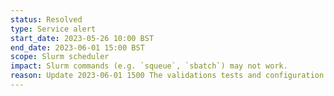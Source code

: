 ```yaml
---
status: Resolved
type: Service alert
start_date: 2023-05-26 10:00 BST
end_date: 2023-06-01 15:00 BST
scope: Slurm scheduler
impact: Slurm commands (e.g. `squeue`, `sbatch`) may not work.  
reason: Update 2023-06-01 1500 The validations tests and configuration are now complete. Update 2023-05-31 1730 BST The replacement for the faulty hardware component on a Cirrus administration node has now arrived on site and has been swapped successfully. Our team now need to perform validation tests, remove the workaround and complete the configuartion. The service continues to run at risk until the work has been completed.  
---
```

